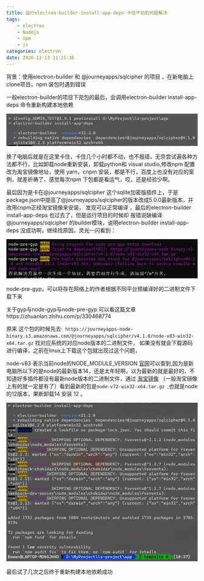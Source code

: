 ```yaml
---
title: 运行electron-builder-install-app-deps-卡住不动的问题解决
tags: 
	- electron
	- Nodejs
	- npm 
	- js
categories: electron
date: 2020-12-13 11:15:36
---
```


 背景：使用electron-builder 和 @journeyapps/sqlcipher 的项目 ，在新电脑上clone项目，npm 装包时遇到错误

一般electron-builder的项目下完包的最后，会调用electron-builder install-app-deps 命令重新构建本地依赖

![image-20201213112431054](%E8%BF%90%E8%A1%8Celectron-builder-install-app-deps-%E5%8D%A1%E4%BD%8F%E4%B8%8D%E5%8A%A8%E7%9A%84%E9%97%AE%E9%A2%98%E8%A7%A3%E5%86%B3/image-20201213112431054-1607837073833-1607839720074.png)

换了电脑后就是在这里卡住，卡住几个小时都不动，也不报错，无奈尝试遍各种方法都不行，比如卸载node重新安装，卸载python和 visual studio,修改npm 配置改为淘宝镜像地址，使用 yarn，cnpm 安装，都是不行，百度上也没有对应的案例，就差祈祷了，感觉每次npm 下包都是看运气，哎，还是经验少啊。

最后因为是卡在@journeyapps/sqlcipher 这个sqlite加密版插件上，于是package.json中提高了@journeyapps/sqlcipher的版本改成5.0.0最新版本，并改用cnpm正经淘宝镜像来安装， 发现可以正常编译 ，最后的electron-builder install-app-deps 也过去了，但是运行项目的时候却 报错说缺编译@journeyapps/sqlcipher 的builder模块，说明electron-builder install-app-deps 没成功啊，继续找原因，灵光一闪看到：

![image-20201213113529472](%E8%BF%90%E8%A1%8Celectron-builder-install-app-deps-%E5%8D%A1%E4%BD%8F%E4%B8%8D%E5%8A%A8%E7%9A%84%E9%97%AE%E9%A2%98%E8%A7%A3%E5%86%B3/image-20201213113529472-1607837076092-1607839721753.png)

node-pre-gyp，可以将存在网络上的作者根据不同平台预编译好的二进制文件下载下来

关于gyp与node-gyp与node-pre-gyp 可以看这篇文章https://zhuanlan.zhihu.com/p/330468774

原来 这个包的时候先去·` https://journeyapps-node-binary.s3.amazonaws.com/@journeyapps/sqlcipher/v4.1.0/node-v83-win32-x64.tar.gz`  找对应系统的对应node版本的二进制文件， 如果没有就会下载源码进行编译，之前在linux上下载这个包就出现过这个问题，

node-v83 表示当前node的NODE_MODULE_VERSION [官网](https://nodejs.org/zh-cn/download/releases/)可以查到,因为是新电脑所以下的是node的最新版本14，还是太年轻啊，以为最新的就是最好的，不知道好多插件都没有最新node版本的二进制文件，通过 [淘宝镜像](https://npm.taobao.org/mirrors?spm=a2c6h.14029880.0.0.735975d7WMqyIm ) （一般淘宝镜像上有的就一定是有了）看到最新的包是`node-v72-win32-x64.tar.gz `,也就是node的12版本，果断卸载14 安装 12 。

![image-20201213115738432](%E8%BF%90%E8%A1%8Celectron-builder-install-app-deps-%E5%8D%A1%E4%BD%8F%E4%B8%8D%E5%8A%A8%E7%9A%84%E9%97%AE%E9%A2%98%E8%A7%A3%E5%86%B3/image-20201213115738432-1607837078098-1607839723068.png)

最后试了几次之后终于重新构建本地依赖成功



